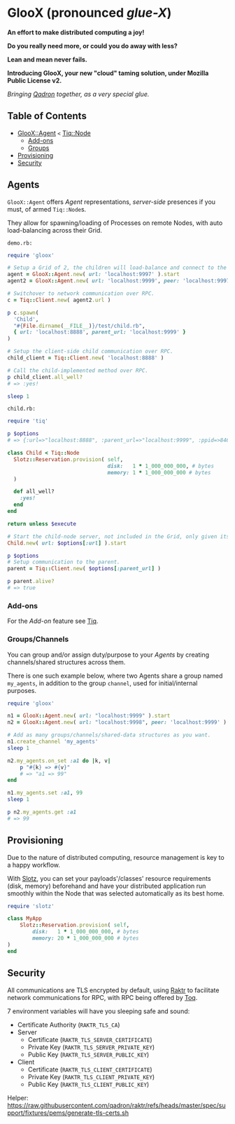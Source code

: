 # GlooX (pronounced _glue-X_)

**An effort to make distributed computing a joy!**

**Do you really need more, or could you do away with less?**

**Lean and mean never fails.**

**Introducing GlooX, your new "cloud" taming solution, under Mozilla Public License v2.**

_Bringing [Qadron](https://github.com/qadron) together, as a very special glue._

## Table of Contents

- [GlooX::Agent](#agents) `<` [Tiq::Node](https://github.com/qadron/tiq)
  - [Add-ons](#add-ons)
  - [Groups](#groups)
- [Provisioning](#provisioning)
- [Security](#security)

## Agents

`GlooX::Agent` offers _Agent_ representations, _server-side_ presences if you must,
of armed `Tiq::Node`s.

They allow for spawning/loading of Processes on remote Nodes, with auto load-balancing
across their Grid.

`demo.rb:`
```ruby
require 'gloox'

# Setup a Grid of 2, the children will load-balance and connect to the most available agent.
agent = GlooX::Agent.new( url: 'localhost:9997' ).start
agent2 = GlooX::Agent.new( url: 'localhost:9999', peer: 'localhost:9997' ).start

# Switchover to network communication over RPC.
c = Tiq::Client.new( agent2.url )

p c.spawn(
  'Child',
  "#{File.dirname(__FILE__)}/test/child.rb",
  { url: 'localhost:8888', parent_url: 'localhost:9999' }
)

# Setup the client-side child communication over RPC.
child_client = Tiq::Client.new( 'localhost:8888' )

# Call the child-implemented method over RPC.
p child_client.all_well?
# => :yes!

sleep 1

```

`child.rb:`
```ruby
require 'tiq'

p $options
# => {:url=>"localhost:8888", :parent_url=>"localhost:9999", :ppid=>846068, :tmpdir=>"/tmp", :execute=>true}

class Child < Tiq::Node
  Slotz::Reservation.provision( self,
                                disk:   1 * 1_000_000_000, # bytes
                                memory: 1 * 1_000_000_000 # bytes
  )

  def all_well?
    :yes!
  end
end

return unless $execute

# Start the child-node server, not included in the Grid, only given its own bind URL.
Child.new( url: $options[:url] ).start

p $options
# Setup communication to the parent.
parent = Tiq::Client.new( $options[:parent_url] )

p parent.alive?
# => true
```

### Add-ons

For the _Add-on_ feature see [Tiq](https://github.com/qadron/tiq?tab=readme-ov-file#add-ons).

### Groups/Channels

You can group and/or assign duty/purpose to your _Agents_ by creating channels/shared structures across them.

There is one such example below, where two Agents share a group named `my_agents`, in addition to the group `channel`, 
used for initial/internal purposes.

```ruby
require 'gloox'

n1 = GlooX::Agent.new( url: "localhost:9999" ).start
n2 = GlooX::Agent.new( url: "localhost:9998", peer: 'localhost:9999' ).start

# Add as many groups/channels/shared-data structures as you want.
n1.create_channel 'my_agents'
sleep 1

n2.my_agents.on_set :a1 do |k, v|
    p "#{k} => #{v}"
    # => "a1 => 99"
end

n1.my_agents.set :a1, 99
sleep 1

p n2.my_agents.get :a1
# => 99
```

## Provisioning

Due to the nature of distributed computing, resource management is key to a happy workflow.

With [Slotz](https://github.com/qadron/slotz), you can set your payloads'/classes' resource requirements (disk, memory)
beforehand and have your distributed application run smoothly within the Node that was selected automatically as its best home.

```ruby
require 'slotz'

class MyApp
    Slotz::Reservation.provision( self,
        disk:   1 * 1_000_000_000, # bytes
        memory: 20 * 1_000_000_000 # bytes
)
end
```

## Security

All communications are TLS encrypted by default, using [Raktr](https://github.com/qadron/raktr) to facilitate network
communications for RPC, with RPC being offered by [Toq](https://github.com/qadron/toq).

7 environment variables will have you sleeping safe and sound:

* Certificate Authority (`RAKTR_TLS_CA`)
* Server
  * Certificate (`RAKTR_TLS_SERVER_CERTIFICATE`)
  * Private Key (`RAKTR_TLS_SERVER_PRIVATE_KEY`)
  * Public Key (`RAKTR_TLS_SERVER_PUBLIC_KEY`)
* Client
  * Certificate (`RAKTR_TLS_CLIENT_CERTIFICATE`)
  * Private Key (`RAKTR_TLS_CLIENT_PRIVATE_KEY`)
  * Public Key (`RAKTR_TLS_CLIENT_PUBLIC_KEY`)

Helper:
https://raw.githubusercontent.com/qadron/raktr/refs/heads/master/spec/support/fixtures/pems/generate-tls-certs.sh
